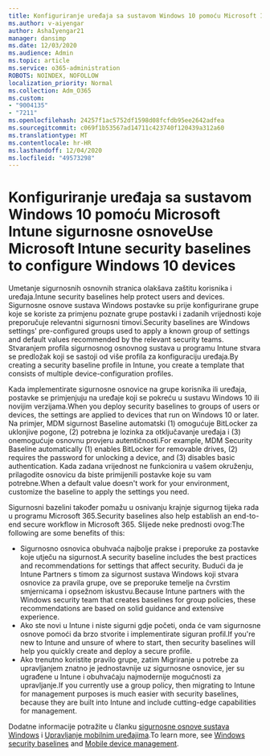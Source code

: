 ```yaml
---
title: Konfiguriranje uređaja sa sustavom Windows 10 pomoću Microsoft Intune sigurnosne osnove
ms.author: v-aiyengar
author: AshaIyengar21
manager: dansimp
ms.date: 12/03/2020
ms.audience: Admin
ms.topic: article
ms.service: o365-administration
ROBOTS: NOINDEX, NOFOLLOW
localization_priority: Normal
ms.collection: Adm_O365
ms.custom:
- "9004135"
- "7211"
ms.openlocfilehash: 24257f1ac5752df1598d08fcfdb95ee2642adfea
ms.sourcegitcommit: c069f1b53567ad14711c423740f120439a312a60
ms.translationtype: MT
ms.contentlocale: hr-HR
ms.lasthandoff: 12/04/2020
ms.locfileid: "49573298"
---
```

# <a name="use-microsoft-intune-security-baselines-to-configure-windows-10-devices"></a><span data-ttu-id="0bc4f-102">Konfiguriranje uređaja sa sustavom Windows 10 pomoću Microsoft Intune sigurnosne osnove</span><span class="sxs-lookup"><span data-stu-id="0bc4f-102">Use Microsoft Intune security baselines to configure Windows 10 devices</span></span>

<span data-ttu-id="0bc4f-103">Umetanje sigurnosnih osnovnih stranica olakšava zaštitu korisnika i uređaja.</span><span class="sxs-lookup"><span data-stu-id="0bc4f-103">Intune security baselines help protect users and devices.</span></span> <span data-ttu-id="0bc4f-104">Sigurnosne osnove sustava Windows postavke su prije konfigurirane grupe koje se koriste za primjenu poznate grupe postavki i zadanih vrijednosti koje preporučuje relevantni sigurnosni timovi.</span><span class="sxs-lookup"><span data-stu-id="0bc4f-104">Security baselines are Windows settings' pre-configured groups used to apply a known group of settings and default values recommended by the relevant security teams.</span></span> <span data-ttu-id="0bc4f-105">Stvaranjem profila sigurnosnog osnovnog sustava u programu Intune stvara se predložak koji se sastoji od više profila za konfiguraciju uređaja.</span><span class="sxs-lookup"><span data-stu-id="0bc4f-105">By creating a security baseline profile in Intune, you create a template that consists of multiple device-configuration profiles.</span></span>

<span data-ttu-id="0bc4f-106">Kada implementirate sigurnosne osnovice na grupe korisnika ili uređaja, postavke se primjenjuju na uređaje koji se pokreću u sustavu Windows 10 ili novijim verzijama.</span><span class="sxs-lookup"><span data-stu-id="0bc4f-106">When you deploy security baselines to groups of users or devices, the settings are applied to devices that run on Windows 10 or later.</span></span> <span data-ttu-id="0bc4f-107">Na primjer, MDM sigurnost Baseline automatski (1) omogućuje BitLocker za uklonjive pogone, (2) potrebna je lozinka za otključavanje uređaja i (3) onemogućuje osnovnu provjeru autentičnosti.</span><span class="sxs-lookup"><span data-stu-id="0bc4f-107">For example, MDM Security Baseline automatically (1) enables BitLocker for removable drives, (2) requires the password for unlocking a device, and (3) disables basic authentication.</span></span> <span data-ttu-id="0bc4f-108">Kada zadana vrijednost ne funkcionira u vašem okruženju, prilagodite osnovicu da biste primijenili postavke koje su vam potrebne.</span><span class="sxs-lookup"><span data-stu-id="0bc4f-108">When a default value doesn't work for your environment, customize the baseline to apply the settings you need.</span></span>

<span data-ttu-id="0bc4f-109">Sigurnosni bazelini također pomažu u osnivanju krajnje sigurnog tijeka rada u programu Microsoft 365.</span><span class="sxs-lookup"><span data-stu-id="0bc4f-109">Security baselines also help establish an end-to-end secure workflow in Microsoft 365.</span></span> <span data-ttu-id="0bc4f-110">Slijede neke prednosti ovog:</span><span class="sxs-lookup"><span data-stu-id="0bc4f-110">The following are some benefits of this:</span></span>

- <span data-ttu-id="0bc4f-111">Sigurnosno osnovica obuhvaća najbolje prakse i preporuke za postavke koje utječu na sigurnost.</span><span class="sxs-lookup"><span data-stu-id="0bc4f-111">A security baseline includes the best practices and recommendations for settings that affect security.</span></span> <span data-ttu-id="0bc4f-112">Budući da je Intune Partners s timom za sigurnost sustava Windows koji stvara osnovice za pravila grupe, ove se preporuke temelje na čvrstim smjernicama i opsežnom iskustvu.</span><span class="sxs-lookup"><span data-stu-id="0bc4f-112">Because Intune partners with the Windows security team that creates baselines for group policies, these recommendations are based on solid guidance and extensive experience.</span></span>
- <span data-ttu-id="0bc4f-113">Ako ste novi u Intune i niste sigurni gdje početi, onda će vam sigurnosne osnove pomoći da brzo stvorite i implementirate siguran profil.</span><span class="sxs-lookup"><span data-stu-id="0bc4f-113">If you're new to Intune and unsure of where to start, then security baselines will help you quickly create and deploy a secure profile.</span></span>
- <span data-ttu-id="0bc4f-114">Ako trenutno koristite pravilo grupe, zatim Migriranje u potrebe za upravljanjem znatno je jednostavnije uz sigurnosne osnovice, jer su ugrađene u Intune i obuhvaćaju najmodernije mogućnosti za upravljanje.</span><span class="sxs-lookup"><span data-stu-id="0bc4f-114">If you currently use a group policy, then migrating to Intune for management purposes is much easier with security baselines, because they are built into Intune and include cutting-edge capabilities for management.</span></span>

<span data-ttu-id="0bc4f-115">Dodatne informacije potražite u članku [sigurnosne osnove sustava Windows](https://go.microsoft.com/fwlink/?linkid=2141503) i [Upravljanje mobilnim uređajima](https://go.microsoft.com/fwlink/?linkid=2141701).</span><span class="sxs-lookup"><span data-stu-id="0bc4f-115">To learn more, see [Windows security baselines](https://go.microsoft.com/fwlink/?linkid=2141503) and [Mobile device management](https://go.microsoft.com/fwlink/?linkid=2141701).</span></span>